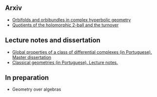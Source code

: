 ## Arxiv

-   [Orbifolds and orbibundles in complex hyperbolic geometry](https://arxiv.org/abs/2011.09372) 
-   [Quotients of the holomorphic 2-ball and the turnover](https://arxiv.org/abs/2109.08753)

## Lecture notes and dissertation

-   [Global properties of a class of differential complexes (in Portuguese). Master dissertation](https://teses.usp.br/teses/disponiveis/55/55135/tde-25102018-112308/pt-br.php)
-   [Classical geometries (in Portuguese). Lecture notes.](https://drive.google.com/file/d/1k5miEuVn8IoY9MF6458VRpJKD8q3I6rG/view)

## In preparation

* Geometry over algebras

